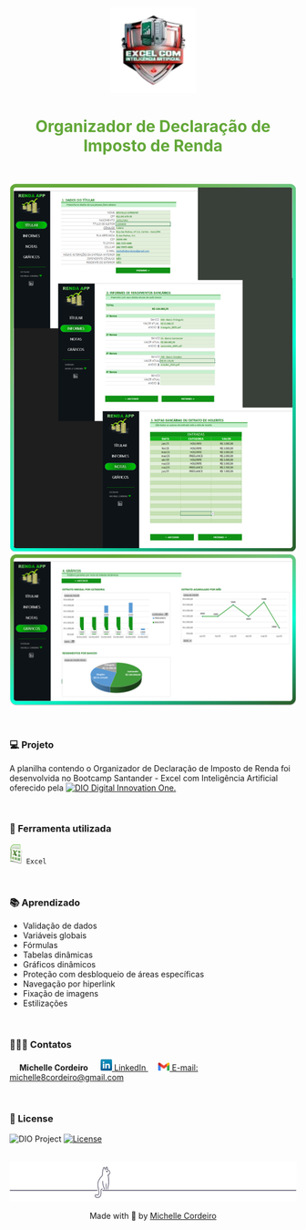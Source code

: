 <!-- Banner session -->
<p align="center">
  <img src="../assets/logo-excel-ia.png" alt="Logo Bootcamp Santander - Excel com Inteligência Artificial" width="150">
</p>


<!--About session-->
<h1 align="center" style="color:#62A738">Organizador de Declaração de Imposto de Renda</h1>

<br>

<p align="center">
  <img src="./images/Group 3.png" alt="Print do Renda App" width="800">
  <img src="./images/Group 4.png" alt="Print do Renda App" width="800">
</p>

<br>

<!-- Infos session -->
<h3> 💻 Projeto</h3>

A planilha contendo o Organizador de Declaração de Imposto de Renda foi desenvolvida no Bootcamp Santander - Excel com Inteligência Artificial oferecido pela <a href="https://digitalinnovation.one/"><img src="https://hermes.digitalinnovation.one/assets/diome/logo.svg" alt="DIO" tittle="Digital Innovation One" width="40"> Digital Innovation One.</a>

<br>


<!-- Tools session -->
<h3> 🚀 Ferramenta utilizada</h3>
<p align="left">
  <code><img width="22" height="35" src="../assets/xls-icon-3399.png" alt="Excel"> Excel</code>
</p>

<br>


<!-- Learnning session -->
<h3> 📚 Aprendizado </h3>

- Validação de dados
- Variáveis globais
- Fórmulas
- Tabelas dinâmicas
- Gráficos dinâmicos
- Proteção com desbloqueio de áreas específicas
- Navegação por hiperlink
- Fixação de imagens
- Estilizações

<br>


<!-- Contacts session -->
<h3> 👩🏼‍💻 Contatos </h3>

<p>
  <strong>&emsp; Michelle Cordeiro</strong> &emsp;
  <a href="https://www.linkedin.com/in/michelle-cordeiro/">
    <img src="https://github.com/MichelleCordeiro/MichelleCordeiro/blob/main/logos/linkedin.png?raw=true" alt="logo linkedin" width="20" /> LinkedIn
  </a> &emsp;
  <a href="michelle8cordeiro@gmail.com">
    <img src="https://github.com/MichelleCordeiro/MichelleCordeiro/blob/main/logos/gmail.png?raw=true" alt="logo gmail" width="20"/>
    E-mail: michelle8cordeiro@gmail.com
  </a>
</p>

<br>


<!-- Licences session -->
<h3 align="left"> 📝 License </h3>

<p>
  <img src="https://img.shields.io/static/v1?label=DIO&message=Education&color=489BDF&labelColor=202024" alt="DIO Project" />
  <a href="LICENSE"><img  src="https://img.shields.io/static/v1?label=License&message=MIT&color=489BDF&labelColor=202024" alt="License"></a>
</p>

<br>


<!--Footer session-->
<div align="center">
  <img src="../assets/gato_rodape.svg" height="70" />

Made with 💙 by <a href="https://www.linkedin.com/in/michelle-cordeiro/">Michelle Cordeiro</a>

</div>
